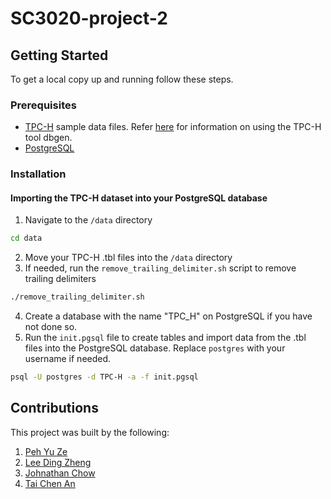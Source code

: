 # SC3020-project-2

## Getting Started

To get a local copy up and running follow these steps.
 
### Prerequisites
- [TPC-H](https://www.tpc.org/tpch/) sample data files. Refer [here](https://tedamoh.com/en/blog/55-data-modeling/78-generating-large-example-data-with-tpc-h) for information on using the TPC-H tool dbgen.
- [PostgreSQL](https://www.postgresql.org/)

### Installation 

#### Importing the TPC-H dataset into your PostgreSQL database

1. Navigate to the `/data` directory
```bash
cd data
```
2. Move your TPC-H .tbl files into the `/data` directory
3. If needed, run the `remove_trailing_delimiter.sh` script to remove trailing delimiters
```bash
./remove_trailing_delimiter.sh
```
4. Create a database with the name "TPC_H" on PostgreSQL if you have not done so.
5. Run the `init.pgsql` file to create tables and import data from the .tbl files into the PostgreSQL database. Replace `postgres` with your username if needed.
```bash
psql -U postgres -d TPC-H -a -f init.pgsql
```

## Contributions
This project was built by the following:
1. [Peh Yu Ze](https://github.com/pehyuze)
2. [Lee Ding Zheng](https://github.com/leedz31)
3. [Johnathan Chow](https://github.com/john14759)
4. [Tai Chen An](https://github.com/taica00)
